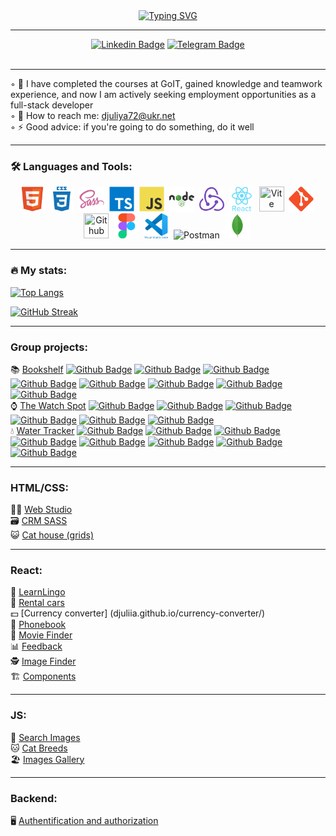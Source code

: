 <div id="header" align="center">
  <a href="https://git.io/typing-svg"><img src="https://readme-typing-svg.herokuapp.com?font=Bad+Script&size=25&pause=1000&multiline=true&width=436&height=100&lines=Hello!+My+name+is+Yuliia+Chaika;I%E2%80%99m+beginner+Fullstack+Developer+from+Ukraine;And+I+welcome+you+to+my+page+%E2%9C%8C" alt="Typing SVG" /></a>
</div>

---

<div id="badges" align="center">
  <a href="https://www.linkedin.com/in/yuliia-chaika-8346a3284" target="_blank"><img src="https://img.shields.io/badge/linkedin-blue?style=plastic&logo=linkedin&logoColor=white" alt="Linkedin Badge"/></a>
  <a href="https://t.me/Chaika_Yuliia" target="_blank"><img src="https://img.shields.io/badge/Telegram-blue?style=plastic&logo=telegram&logoColor=white" alt="Telegram Badge"/></a>
</div>

<div align="center"><img src="https://komarev.com/ghpvc/?username=Djuliia&style=plastic&color=yellow" alt=""/></div>

---

◦ 🌱 I have completed the courses at GoIT, gained knowledge and teamwork experience, and now I am actively seeking employment opportunities as a full-stack developer  
◦ 📧 How to reach me: djuliya72@ukr.net    
◦ ⚡️ Good advice: if you're going to do something, do it well

---

### :hammer_and_wrench: Languages and Tools:

<div align="center">
  <img src="https://github.com/devicons/devicon/blob/master/icons/html5/html5-original.svg" title="HTML5" alt="HTML" width="40" height="40"/>&nbsp;
  <img src="https://github.com/devicons/devicon/blob/master/icons/css3/css3-plain-wordmark.svg"  title="CSS3" alt="CSS" width="40" height="40"/>&nbsp;
  <img src="https://github.com/devicons/devicon/blob/master/icons/sass/sass-original.svg"  title="SASS" alt="SASS" width="40" height="40"/>&nbsp;
  <img src="https://github.com/devicons/devicon/blob/master/icons/typescript/typescript-original.svg" title="TypeScript" alt="TypeScript" width="40" height="40"/>&nbsp;
  <img src="https://github.com/devicons/devicon/blob/master/icons/javascript/javascript-original.svg" title="JavaScript" alt="JavaScript" width="40" height="40"/>&nbsp;
  <img src="https://github.com/devicons/devicon/blob/master/icons/nodejs/nodejs-original-wordmark.svg" title="Node" alt="Node" width="40" height="40"/>&nbsp;
  <img src="https://github.com/devicons/devicon/raw/master/icons/redux/redux-original.svg" title="Redux" alt="Redux" width="40" height="40"/>&nbsp;
  <img src="https://github.com/devicons/devicon/blob/master/icons/react/react-original-wordmark.svg" title="React" alt="React" width="40" height="40"/>&nbsp;
  <img src="https://www.svgrepo.com/show/374167/vite.svg" title="Vite" **alt="Vite" width="40" height="40"/>&nbsp;
  <img src="https://github.com/devicons/devicon/blob/master/icons/git/git-original.svg" title="Git" **alt="Git" width="40" height="40"/>&nbsp;
  <img src="https://www.svgrepo.com/show/331724/github-code-source.svg" title="Github" **alt="Github" width="40" height="40"/>&nbsp;
  <img src="https://github.com/devicons/devicon/blob/master/icons/figma/figma-original.svg" title="Figma" **alt="Figma" width="40" height="40"/>&nbsp;
  <img src="https://github.com/devicons/devicon/blob/master/icons/vscode/vscode-original-wordmark.svg" title="VSCode" **alt="VSCode" width="40" height="40"/>&nbsp;
  <img src="https://www.svgrepo.com/show/354202/postman-icon.svg" title="Postman" alt="Postman" width="40" height="40"/>&nbsp;
   <img src="https://github.com/devicons/devicon/blob/master/icons/mongodb/mongodb-original.svg" title="mongoDB" alt="mongoDB" width="40" height="40"/>&nbsp;
</div>

---

### :fire: My stats:

[![Top Langs](https://github-readme-stats.vercel.app/api/top-langs/?username=Djuliia&layout=compact&theme=vision-friendly-dark)](https://github.com/anuraghazra/github-readme-stats)

[![GitHub Streak](http://github-readme-streak-stats.herokuapp.com?user=Djuliia&theme=transparent&background=000000)](https://git.io/streak-stats)

---

### Group projects:
📚 [Bookshelf](https://morifer79.github.io/code-jedi-project-02/)
<a href="https://github.com/Morifer79"><img src="https://img.shields.io/badge/Morifer79-black?style=plastic&logo=github&logoColor=white" alt="Github Badge"/></a>
<a href="https://github.com/ilesyk"><img src="https://img.shields.io/badge/ilesyk-black?style=plastic&logo=github&logoColor=white" alt="Github Badge"/></a>
<a href="https://github.com/SergBohdan"><img src="https://img.shields.io/badge/SergBohdan-black?style=plastic&logo=github&logoColor=white" alt="Github Badge"/></a>
<a href="https://github.com/OleksiiProkoshin"><img src="https://img.shields.io/badge/OleksiiProkoshin-black?style=plastic&logo=github&logoColor=white" alt="Github Badge"/></a>
<a href="https://github.com/YevhenBrovchuk"><img src="https://img.shields.io/badge/YevhenBrovchuk-black?style=plastic&logo=github&logoColor=white" alt="Github Badge"/></a>
<a href="https://github.com/Vadym-Ivanenko"><img src="https://img.shields.io/badge/Vadym&ndash;Ivanenko-black?style=plastic&logo=github&logoColor=white" alt="Github Badge"/></a>
<a href="https://github.com/THafinchuk"><img src="https://img.shields.io/badge/THafinchuk-black?style=plastic&logo=github&logoColor=white" alt="Github Badge"/></a>
<a href="https://github.com/Roman90000"><img src="https://img.shields.io/badge/Roman90000-black?style=plastic&logo=github&logoColor=white" alt="Github Badge"/></a>  
⌚️ [The Watch Spot](https://djuliia.github.io/project-group-6/) 
<a href="https://github.com/ilesyk"><img src="https://img.shields.io/badge/ilesyk-black?style=plastic&logo=github&logoColor=white" alt="Github Badge"/></a>
<a href="https://github.com/SergBohdan"><img src="https://img.shields.io/badge/SergBohdan-black?style=plastic&logo=github&logoColor=white" alt="Github Badge"/></a>
<a href="https://github.com/OleksiiProkoshin"><img src="https://img.shields.io/badge/OleksiiProkoshin-black?style=plastic&logo=github&logoColor=white" alt="Github Badge"/></a>
<a href="https://github.com/IlaySkripch"><img src="https://img.shields.io/badge/IlaySkripch-black?style=plastic&logo=github&logoColor=white" alt="Github Badge"/></a>
<a href="https://github.com/Volya16"><img src="https://img.shields.io/badge/Volya16-black?style=plastic&logo=github&logoColor=white" alt="Github Badge"/></a>
<a href="https://github.com/YanaK93"><img src="https://img.shields.io/badge/YanaK93-black?style=plastic&logo=github&logoColor=white" alt="Github Badge"/></a>  
💧 [Water Tracker](https://oleksiihvozdukhin.github.io/code-jedi-project-03-frontend/) 
<a href="https://github.com/ilesyk"><img src="https://img.shields.io/badge/ilesyk-black?style=plastic&logo=github&logoColor=white" alt="Github Badge"/></a>
<a href="https://github.com/YevhenBrovchuk"><img src="https://img.shields.io/badge/YevhenBrovchuk-black?style=plastic&logo=github&logoColor=white" alt="Github Badge"/></a>
<a href="https://github.com/OleksiiHvozdukhin"><img src="https://img.shields.io/badge/OleksiiHvozdukhin-black?style=plastic&logo=github&logoColor=white" alt="Github Badge"/></a>
<a href="https://github.com/NataDent"><img src="https://img.shields.io/badge/NataDent-black?style=plastic&logo=github&logoColor=white" alt="Github Badge"/></a>
<a href="https://github.com/JuliaSmolianska"><img src="https://img.shields.io/badge/JuliaSmolianska-black?style=plastic&logo=github&logoColor=white" alt="Github Badge"/></a>
<a href="https://github.com/j-Hop"><img src="https://img.shields.io/badge/j&ndash;Hop-black?style=plastic&logo=github&logoColor=white" alt="Github Badge"/></a>
<a href="https://github.com/oldstuden"><img src="https://img.shields.io/badge/oldstuden-black?style=plastic&logo=github&logoColor=white" alt="Github Badge"/></a>
<a href="https://github.com/Ihoronya"><img src="https://img.shields.io/badge/Ihoronya-black?style=plastic&logo=github&logoColor=white" alt="Github Badge"/></a>

---

### HTML/CSS:

👨‍💻 [Web Studio](https://djuliia.github.io/goit-markup-hw-07/)  
🗃 [CRM SASS](https://djuliia.github.io/sass-crm/)  
😺 [Cat house (grids)](https://github.com/Djuliia/cat-house)  


---

### React:
👩 [LearnLingo](https://djuliia.github.io/react-project_learn-lingo/)  
🚗 [Rental cars](https://djuliia.github.io/rental-cars/)   
💵 [Currency converter] (djuliia.github.io/currency-converter/)    
📖 [Phonebook](https://djuliia.github.io/goit-react-hw-06-phonebook/)  
🎥 [Movie Finder](https://djuliia.github.io/goit-react-hw-05-movies/)    
📊 [Feedback](https://djuliia.github.io/goit-react-hw-04-feedback/)  
🕵️ [Image Finder](https://djuliia.github.io/goit-react-hw-04-images/)  
🏗 [Components](https://djuliia.github.io/goit-react-hw-01-components/)  


---

### JS:

🔎 [Search Images](https://djuliia.github.io/goit-js-hw-11/)  
🐱 [Cat Breeds](https://djuliia.github.io/goit-js-hw-10/)  
🏖 [Images Gallery](https://djuliia.github.io/goit-js-hw-08/01-gallery.html)  


---

### Backend:

🖥 [Authentification and authorization](https://github.com/Djuliia/goit-node-hw-02)  


